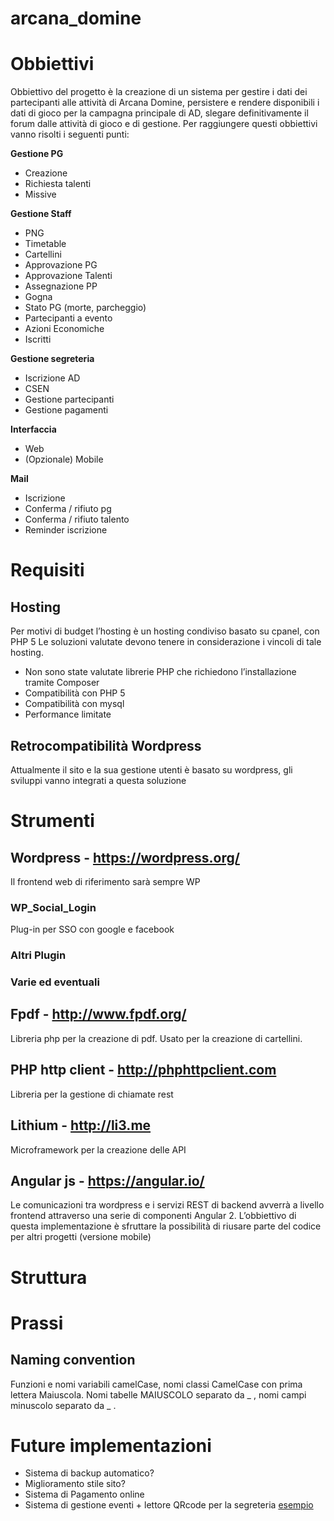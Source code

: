 # arcana_domine

# Obbiettivi

Obbiettivo del progetto è la creazione di un sistema per gestire i dati dei partecipanti alle attività di Arcana Domine, persistere e rendere disponibili i dati di gioco per la campagna principale di AD, slegare definitivamente il forum dalle attività di gioco e di gestione.
Per raggiungere questi obbiettivi vanno risolti i seguenti punti:

**Gestione PG**
*	Creazione
*	Richiesta talenti
*	Missive

**Gestione Staff**
*	PNG
*	Timetable
*	Cartellini
*	Approvazione PG
*	Approvazione Talenti
*	Assegnazione PP
*	Gogna
*	Stato PG (morte, parcheggio)
*	Partecipanti a evento
*	Azioni Economiche
*	Iscritti

**Gestione segreteria**
*	Iscrizione AD
*	CSEN 
*	Gestione partecipanti
*	Gestione pagamenti

**Interfaccia**
*	Web
*	(Opzionale) Mobile 

**Mail** 
*	Iscrizione
*	Conferma / rifiuto pg
*	Conferma / rifiuto talento
*	Reminder iscrizione




# Requisiti

## Hosting
Per motivi di budget l’hosting è un hosting condiviso basato su cpanel, con PHP 5
Le soluzioni valutate devono tenere in considerazione i vincoli di tale hosting.
*	Non sono state valutate librerie PHP che richiedono l’installazione tramite Composer
*	Compatibilità con PHP 5
*	Compatibilità con mysql
*	Performance limitate

## Retrocompatibilità Wordpress
Attualmente il sito e la sua gestione utenti è basato su wordpress, gli sviluppi vanno integrati a questa soluzione

# Strumenti

## Wordpress - https://wordpress.org/
Il frontend web di riferimento sarà sempre WP
###	WP_Social_Login 
Plug-in per SSO con google e facebook
###	Altri Plugin
###	Varie ed eventuali

## Fpdf - http://www.fpdf.org/
Libreria php per la creazione di pdf. Usato per la creazione di cartellini.

## PHP http client - http://phphttpclient.com
Libreria per la gestione di chiamate rest

## Lithium - http://li3.me
Microframework per la creazione delle API

## Angular js - https://angular.io/
Le comunicazioni tra wordpress e i servizi REST di backend avverrà a livello frontend attraverso una serie di componenti Angular 2. L’obbiettivo di questa implementazione è sfruttare la possibilità di riusare parte del codice per altri progetti (versione mobile)

# Struttura

 

# Prassi

## Naming convention
Funzioni e nomi variabili camelCase, nomi classi CamelCase con prima lettera Maiuscola. Nomi tabelle MAIUSCOLO separato da _ , nomi campi minuscolo separato da _ .


# Future implementazioni

* Sistema di backup automatico?
* Miglioramento stile sito?
* Sistema di Pagamento online
* Sistema di gestione eventi + lettore QRcode per la segreteria [esempio](https://wordpress.org/plugins/easy-paypal-events-tickets/)

